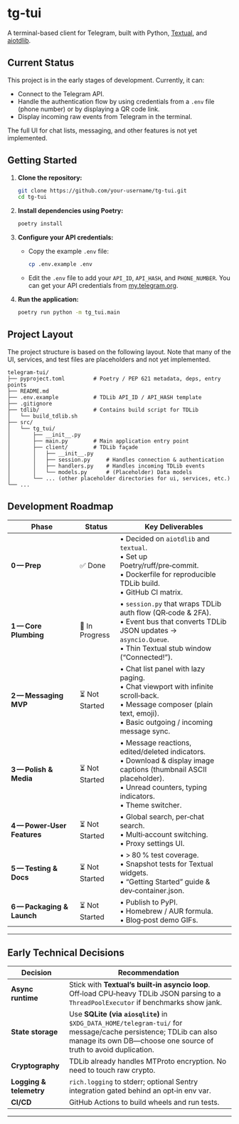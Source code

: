 # tg-tui

A terminal-based client for Telegram, built with Python, [Textual](https://github.com/Textualize/textual), and [aiotdlib](https://github.com/pylakey/aiotdlib).

## Current Status

This project is in the early stages of development. Currently, it can:
- Connect to the Telegram API.
- Handle the authentication flow by using credentials from a `.env` file (phone number) or by displaying a QR code link.
- Display incoming raw events from Telegram in the terminal.

The full UI for chat lists, messaging, and other features is not yet implemented.

## Getting Started

1.  **Clone the repository:**
    ```bash
    git clone https://github.com/your-username/tg-tui.git
    cd tg-tui
    ```

2.  **Install dependencies using Poetry:**
    ```bash
    poetry install
    ```

3.  **Configure your API credentials:**
    - Copy the example `.env` file:
      ```bash
      cp .env.example .env
      ```
    - Edit the `.env` file to add your `API_ID`, `API_HASH`, and `PHONE_NUMBER`. You can get your API credentials from [my.telegram.org](https://my.telegram.org).

4.  **Run the application:**
    ```bash
    poetry run python -m tg_tui.main
    ```

## Project Layout

The project structure is based on the following layout. Note that many of the UI, services, and test files are placeholders and not yet implemented.

```
telegram‑tui/
├── pyproject.toml         # Poetry / PEP 621 metadata, deps, entry points
├── README.md
├── .env.example           # TDLib API_ID / API_HASH template
├── .gitignore
├── tdlib/                 # Contains build script for TDLib
│   └── build_tdlib.sh
├── src/
│   └── tg_tui/
│       ├── __init__.py
│       ├── main.py        # Main application entry point
│       ├── client/        # TDLib façade
│       │   ├── __init__.py
│       │   ├── session.py     # Handles connection & authentication
│       │   ├── handlers.py    # Handles incoming TDLib events
│       │   └── models.py      # (Placeholder) Data models
│       └── ... (other placeholder directories for ui, services, etc.)
└── ...
```

## Development Roadmap

| Phase                                   | Status      | Key Deliverables                                                                                                                                                                                               |
| --------------------------------------- | ----------- | -------------------------------------------------------------------------------------------------------------------------------------------------------------------------------------------------------------- |
| **0 — Prep**                 | ✅ Done     | • Decided on `aiotdlib` and `textual`.<br>• Set up Poetry/ruff/pre‑commit.<br>• Dockerfile for reproducible TDLib build.<br>• GitHub CI matrix.                                                                |
| **1 — Core Plumbing**        | 🚧 In Progress | • `session.py` that wraps TDLib auth flow (QR‑code & 2FA).<br>• Event bus that converts TDLib JSON updates → `asyncio.Queue`.<br>• Thin Textual stub window (“Connected!”).                                    |
| **2 — Messaging MVP**        | ⏳ Not Started | • Chat list panel with lazy paging.<br>• Chat viewport with infinite scroll‑back.<br>• Message composer (plain text, emoji).<br>• Basic outgoing / incoming message sync.                                      |
| **3 — Polish & Media**       | ⏳ Not Started | • Message reactions, edited/deleted indicators.<br>• Download & display image captions (thumbnail ASCII placeholder).<br>• Unread counters, typing indicators.<br>• Theme switcher.                               |
| **4 — Power‑User Features** | ⏳ Not Started | • Global search, per‑chat search.<br>• Multi‑account switching.<br>• Proxy settings UI.                                                                                                                       |
| **5 — Testing & Docs**        | ⏳ Not Started | • > 80 % test coverage.<br>• Snapshot tests for Textual widgets.<br>• “Getting Started” guide & dev‑container.json.                                                                                             |
| **6 — Packaging & Launch**    | ⏳ Not Started | • Publish to PyPI.<br>• Homebrew / AUR formula.<br>• Blog‑post demo GIFs.                                                                                                                                    |

---

## Early Technical Decisions

| Decision                | Recommendation                                                                                                                                                                      |
| ----------------------- | ----------------------------------------------------------------------------------------------------------------------------------------------------------------------------------- |
| **Async runtime**       | Stick with **Textual’s built‑in asyncio loop**. Off‑load CPU‑heavy TDLib JSON parsing to a `ThreadPoolExecutor` if benchmarks show jank.                                            |
| **State storage**       | Use **SQLite (via `aiosqlite`)** in `$XDG_DATA_HOME/telegram‑tui/` for message/cache persistence; TDLib can also manage its own DB—choose one source of truth to avoid duplication. |
| **Cryptography**        | TDLib already handles MTProto encryption. No need to touch raw crypto.                                                                                                              |
| **Logging & telemetry** | `rich.logging` to stderr; optional Sentry integration gated behind an opt‑in env var.                                                                                               |
| **CI/CD**               | GitHub Actions to build wheels and run tests.                                                                                                                                       |

---
